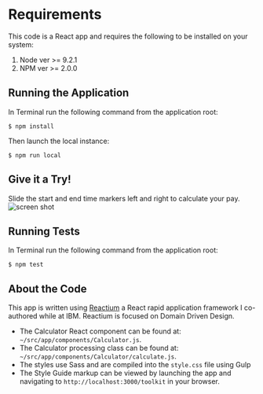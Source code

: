 # Requirements

This code is a React app and requires the following to be installed on your system:

1.  Node ver >= 9.2.1
2.  NPM ver >= 2.0.0

## Running the Application

In Terminal run the following command from the application root:

```
$ npm install
```

Then launch the local instance:

```
$ npm run local
```

## Give it a Try!

Slide the start and end time markers left and right to calculate your pay.
![screen shot](https://image.ibb.co/eOMz9J/kata_ss.jpg)

## Running Tests

In Terminal run the following command from the application root:

```
$ npm test
```

## About the Code

This app is written using [Reactium](https://github.com/Atomic-Reactor/Reactium) a React rapid application framework I co-authored while at IBM. Reactium is focused on Domain Driven Design.

-   The Calculator React component can be found at: `~/src/app/components/Calculator.js`.
-   The Calculator processing class can be found at: `~/src/app/components/Calculator/calculate.js`.
-   The styles use Sass and are compiled into the `style.css` file using Gulp
-   The Style Guide markup can be viewed by launching the app and navigating to `http://localhost:3000/toolkit` in your browser.
